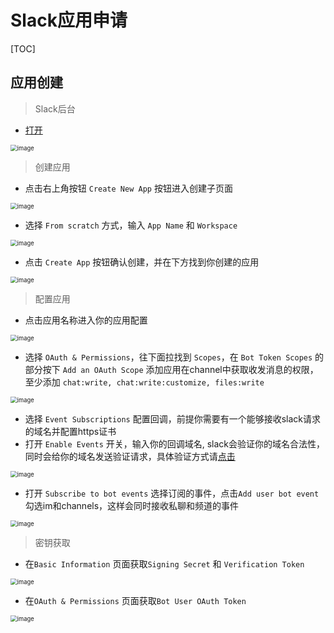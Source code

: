 # Slack应用申请

[TOC]

## 应用创建

> Slack后台

* [打开](https://api.slack.com/apps/)

<img src="../resource/img/slack_app_apply.png" alt="image" style="zoom: 67%;" />

> 创建应用

* 点击右上角按钮 `Create New App` 按钮进入创建子页面

<img src="../resource/img/slack_app_apply2.png" alt="image" style="zoom: 67%;" />

* 选择 `From scratch` 方式，输入 `App Name` 和 `Workspace`

<img src="../resource/img/slack_app_apply3.png" alt="image" style="zoom: 67%;" />

* 点击 `Create App` 按钮确认创建，并在下方找到你创建的应用

<img src="../resource/img/slack_app_apply4.png" alt="image" style="zoom: 67%;" />

> 配置应用

* 点击应用名称进入你的应用配置

<img src="../resource/img/slack_app_config.png" alt="image" style="zoom: 67%;" />

* 选择 `OAuth & Permissions`，往下面拉找到 `Scopes`，在 `Bot Token Scopes` 的部分按下 `Add an OAuth Scope` 添加应用在channel中获取收发消息的权限，至少添加 `chat:write, chat:write:customize, files:write`

<img src="../resource/img/slack_app_config2.png" alt="image" style="zoom: 67%;" />

* 选择 `Event Subscriptions` 配置回调，前提你需要有一个能够接收slack请求的域名并配置https证书
* 打开 `Enable Events` 开关，输入你的回调域名, slack会验证你的域名合法性，同时会给你的域名发送验证请求，具体验证方式请[点击](https://api.slack.com/events/url_verification)

<img src="../resource/img/slack_app_config3.png" alt="image" style="zoom: 67%;" />

* 打开 `Subscribe to bot events` 选择订阅的事件，点击`Add user bot event` 勾选im和channels，这样会同时接收私聊和频道的事件

<img src="../resource/img/slack_app_config4.png" alt="image" style="zoom: 67%;" />

> 密钥获取

* 在`Basic Information` 页面获取`Signing Secret` 和 `Verification Token`

<img src="../resource/img/slack_app_secret.png" alt="image" style="zoom:67%;" />

* 在`OAuth & Permissions` 页面获取`Bot User OAuth Token`

<img src="../resource/img/slack_app_secret2.png" alt="image" style="zoom:67%;" />
